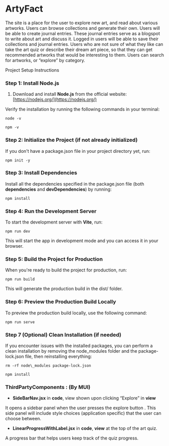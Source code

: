 # ArtyFact

The site is a place for the user to explore new art, and read about various artworks. Users can browse collections and generate their own. Users will be able to create journal entries. These journal entries serve as a blogspot to write about art and discuss it. Logged in users will be able to save their collections and journal entries. Users who are not sure of what they like can take the art quiz or describe their dream art piece, so that they can get recommended artworks that would be interesting to them. Users can search for artworks, or “explore” by category.

Project Setup Instructions

### **Step 1: Install Node.js**

1.  Download and install **Node.js** from the official website: [https://nodejs.org/](https://nodejs.org/)
    

Verify the installation by running the following commands in your terminal:

```node -v```

```npm -v```

### **Step 2: Initialize the Project (if not already initialized)**

If you don't have a package.json file in your project directory yet, run:

```npm init -y```

### **Step 3: Install Dependencies**

Install all the dependencies specified in the package.json file (both **dependencies** and **devDependencies**) by running:

```npm install```

### **Step 4: Run the Development Server**

To start the development server with **Vite**, run:

```npm run dev```

This will start the app in development mode and you can access it in your browser.

### **Step 5: Build the Project for Production**

When you're ready to build the project for production, run:

```npm run build```

This will generate the production build in the dist/ folder.

### **Step 6: Preview the Production Build Locally**

To preview the production build locally, use the following command:

```npm run serve```

### **Step 7 (Optional) Clean Installation (if needed)**

If you encounter issues with the installed packages, you can perform a clean installation by removing the node\_modules folder and the package-lock.json file, then reinstalling everything:

```rm -rf node\_modules package-lock.json```

```npm install```

### ThirdPartyComponents : (By MUI) 

*   **SideBarNav.jsx** in **code**, view shown upon clicking “Explore” in **view** 
    

It opens a sidebar panel when the user presses the explore button . This side panel will include style choices (application specific) that the user can choose between. 

*   **LinearProgressWithLabel.jsx** in **code**, **view** at the top of the art quiz.
    

A progress bar that helps users keep track of the quiz progress.







